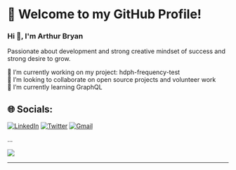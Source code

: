 ###

# 💫 Welcome to my GitHub Profile!

### Hi 👋, I'm Arthur Bryan

Passionate about development and strong creative mindset of success and strong desire to grow.<br/>

🔭 I’m currently working on my project: hdph-frequency-test<br>👯 I’m looking to collaborate on open source projects and volunteer work<br>🌱 I’m currently learning GraphQL<br/>

## 🌐 Socials:
[![LinkedIn](https://img.shields.io/badge/LinkedIn-%230077B5.svg?logo=linkedin&logoColor=white)](https://linkedin.com/in/arthurbryan)
[![Twitter](https://img.shields.io/badge/Twitter-%231DA1F2.svg?logo=Twitter&logoColor=white)](https://twitter.com/tstuuxsi)
[![Gmail](https://img.shields.io/badge/Email-D14836?logo=gmail&logoColor=white)](arthurbryansk@gmail.com)<br/>

...

![](https://quotes-github-readme.vercel.app/api?type=horizontal&theme=dark)

---
